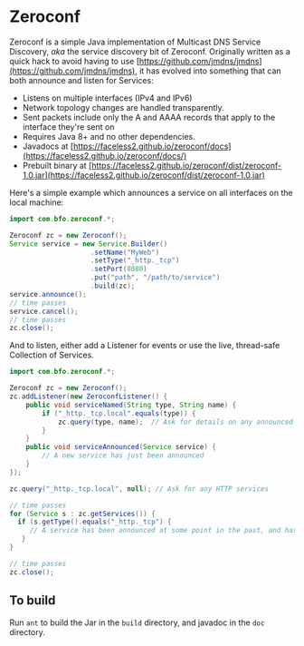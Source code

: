 # Zeroconf

Zeroconf is a simple Java implementation of Multicast DNS Service Discovery, _aka_ the service discovery bit of Zeroconf.
Originally written as a quick hack to avoid having to use [https://github.com/jmdns/jmdns](https://github.com/jmdns/jmdns), it has evolved into something
that can both announce and listen for Services:

* Listens on multiple interfaces (IPv4 and IPv6)
* Network topology changes are handled transparently.
* Sent packets include only the A and AAAA records that apply to the interface they're sent on
* Requires Java 8+ and no other dependencies.
* Javadocs at [https://faceless2.github.io/zeroconf/docs](https://faceless2.github.io/zeroconf/docs/)
* Prebuilt binary at [https://faceless2.github.io/zeroconf/dist/zeroconf-1.0.jar](https://faceless2.github.io/zeroconf/dist/zeroconf-1.0.jar)

Here's a simple example which announces a service on all interfaces on the local machine:

```java
import com.bfo.zeroconf.*;

Zeroconf zc = new Zeroconf();
Service service = new Service.Builder()
                    .setName("MyWeb")
                    .setType("_http._tcp")
                    .setPort(8080)
                    .put("path", "/path/to/service")
                    .build(zc);
service.announce();
// time passes
service.cancel();
// time passes
zc.close();
```

And to listen, either add a Listener for events or use the live, thread-safe Collection of Services.

```java
import com.bfo.zeroconf.*;

Zeroconf zc = new Zeroconf();
zc.addListener(new ZeroconfListener() {
    public void serviceNamed(String type, String name) {
        if ("_http._tcp.local".equals(type)) {
            zc.query(type, name);  // Ask for details on any announced HTTP services
        }
    }
    public void serviceAnnounced(Service service) {
        // A new service has just been announced
    }
});

zc.query("_http._tcp.local", null); // Ask for any HTTP services

// time passes
for (Service s : zc.getServices()) {
  if (s.getType().equals("_http._tcp") {
     // A service has been announced at some point in the past, and has not yet expired.
   }
}

// time passes
zc.close();
```

To build
--

Run `ant` to build the Jar in the `build` directory, and javadoc in the `doc` directory.
